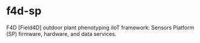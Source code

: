 # f4d-sp
 F4D [Field4D] outdoor plant phenotyping iIoT framework: Sensors Platform (SP) firmware, hardware, and data services.
